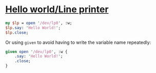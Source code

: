[1]: https://rosettacode.org/wiki/Hello_world/Line_printer

# [Hello world/Line printer][1]



```perl
my $lp = open '/dev/lp0', :w;
$lp.say: 'Hello World!';
$lp.close;
```


Or using `given` to avoid having to write the variable name repeatedly:

```perl
given open '/dev/lp0', :w {
    .say: 'Hello World!';
    .close;
}
```
